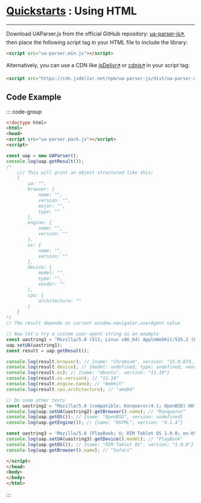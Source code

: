 # [Quickstarts](/intro/quick-start/quick-start) : Using HTML
---

Download UAParser.js from the official GitHub repository: [ua-parser-js🡭](https://github.com/faisalman/ua-parser-js/raw/refs/heads/master/dist/ua-parser.pack.js), then place the following script tag in your HTML file to include the library:

```html
<script src="ua-parser.min.js"></script>
```
Alternatively, you can use a CDN like [jsDelivr🡭](https://cdn.jsdelivr.net/npm/ua-parser-js/src/ua-parser.min.js) or [cdnjs🡭](https://cdnjs.com/libraries/UAParser.js) in your script tag:

```html
<script src="https://cdn.jsdelivr.net/npm/ua-parser-js/dist/ua-parser.min.js"></script>
```

## Code Example

::: code-group

```html [index.html]
<!doctype html>
<html>
<head>
<script src="ua-parser.pack.js"></script>
<script>

const uap = new UAParser();
console.log(uap.getResult());
/*
    /// This will print an object structured like this:
    {
        ua: "",
        browser: {
            name: "",
            version: "",
            major: "",
            type: ""
        },
        engine: {
            name: "",
            version: ""
        },
        os: {
            name: "",
            version: ""
        },
        device: {
            model: "",
            type: "",
            vendor: ""
        },
        cpu: {
            architecture: ""
        }
    }
*/
// The result depends on current window.navigator.userAgent value

// Now let's try a custom user-agent string as an example
const uastring1 = "Mozilla/5.0 (X11; Linux x86_64) AppleWebKit/535.2 (KHTML, like Gecko) Ubuntu/11.10 Chromium/15.0.874.106 Chrome/15.0.874.106 Safari/535.2";
uap.setUA(uastring1);
const result = uap.getResult();

console.log(result.browser); // {name: "Chromium", version: "15.0.874.106", major: "15", type: undefined}
console.log(result.device); // {model: undefined, type: undefined, vendor: undefined}
console.log(result.os); // {name: "Ubuntu", version: "11.10"}
console.log(result.os.version); // "11.10"
console.log(result.engine.name); // "WebKit"
console.log(result.cpu.architecture); // "amd64"

// Do some other tests
const uastring2 = "Mozilla/5.0 (compatible; Konqueror/4.1; OpenBSD) KHTML/4.1.4 (like Gecko)";
console.log(uap.setUA(uastring2).getBrowser().name); // "Konqueror"
console.log(uap.getOS()); // {name: "OpenBSD", version: undefined}
console.log(uap.getEngine()); // {name: "KHTML", version: "4.1.4"}

const uastring3 = 'Mozilla/5.0 (PlayBook; U; RIM Tablet OS 1.0.0; en-US) AppleWebKit/534.11 (KHTML, like Gecko) Version/7.1.0.7 Safari/534.11';
console.log(uap.setUA(uastring3).getDevice().model); // "PlayBook"
console.log(uap.getOS()); // {name: "RIM Tablet OS", version: "1.0.0"}
console.log(uap.getBrowser().name); // "Safari"

</script>
</head>
<body>
</body>
</html>
```

:::